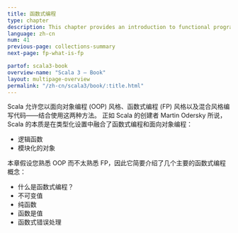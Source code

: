 ```yaml
---
title: 函数式编程
type: chapter
description: This chapter provides an introduction to functional programming in Scala 3.
language: zh-cn
num: 41
previous-page: collections-summary
next-page: fp-what-is-fp

partof: scala3-book
overview-name: "Scala 3 — Book"
layout: multipage-overview
permalink: "/zh-cn/scala3/book/:title.html"
---
```



Scala 允许您以面向对象编程 (OOP) 风格、函数式编程 (FP) 风格以及混合风格编写代码——结合使用这两种方法。
正如 Scala 的创建者 Martin Odersky 所说，Scala 的本质是在类型化设置中融合了函数式编程和面向对象编程：

- 逻辑函数
- 模块化的对象

本章假设您熟悉 OOP 而不太熟悉 FP，因此它简要介绍了几个主要的函数式编程概念：

- 什么是函数式编程？
- 不可变值
- 纯函数
- 函数是值
- 函数式错误处理

